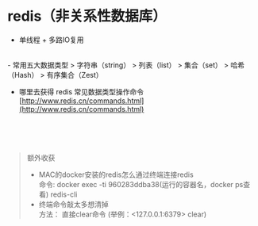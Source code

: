 # redis（非关系性数据库）

- 单线程 + 多路IO复用  
<br>
- 常用五大数据类型  
> 字符串（string）  
> 列表（list）  
> 集合（set）  
> 哈希（Hash）  
> 有序集合（Zest）

- 哪里去获得 redis 常见数据类型操作命令  
[http://www.redis.cn/commands.html](http://www.redis.cn/commands.html)



<br><br><br>
> 额外收获  
>- MAC的docker安装的redis怎么通过终端连接redis  
> 命令: docker exec -ti 960283ddba38(运行的容器名，docker ps查看) redis-cli  
>- 终端命令敲太多想清掉  
> 方法： 直接clear命令 (举例：<127.0.0.1:6379> clear) 